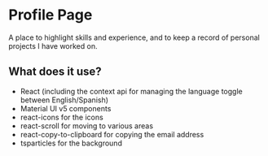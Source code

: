 # Profile Page

A place to highlight skills and experience, and to keep a record of personal projects I have worked on.

## What does it use?

- React (including the context api for managing the language toggle between English/Spanish)
- Material UI v5 components
- react-icons for the icons
- react-scroll for moving to various areas
- react-copy-to-clipboard for copying the email address
- tsparticles for the background
